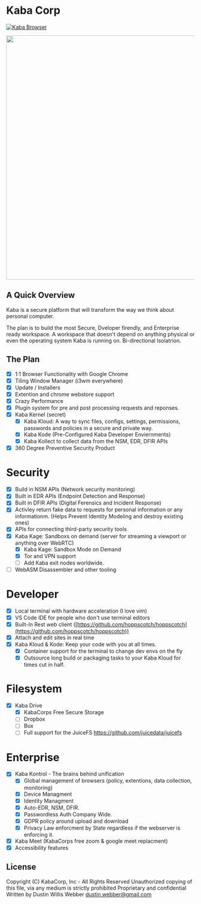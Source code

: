 # Kaba Corp

[![Kaba Browser](https://github.com/KabaCorp/kaba/actions/workflows/build.yml/badge.svg?branch=main&event=push)](https://github.com/KabaCorp/kaba/actions/workflows/build.yml)

<img width="650" style="width:650px!important;" src="https://github.com/KabaCorp/.github/blob/main/profile/kaba-browser.gif?raw=true" />

## A Quick Overview

Kaba is a secure platform that will transform the way we think about personal computer.

The plan is to build the most Secure, Dveloper firendly, and Enterprise ready workspace. A workspace that doesn't depend on anything physical
or even the operating system Kaba is running on. Bi-directional Isolatrion.

## The Plan

- [x] 1:1 Browser Functionality with Google Chrome
- [x] Tiling Window Manager (i3wm everywhere)
- [x] Update / Installers
- [x] Extention and chrome webstore support
- [x] Crazy Performance
- [x] Plugin system for pre and post processing requests and reponses.
- [x] Kaba Kernel (secret)
  - [x] Kaba Kloud: A way to sync files, configs, settings, permissions, passwords and policies in a secure and private way.
  - [x] Kaba Kode (Pre-Configured Kaba Developer Enviernments)
  - [x] Kaba Kollect to collect data from the NSM, EDR, DFIR APIs
- [x] 360 Degree Preventive Security Product

# Security

- [x] Build in NSM APIs (Network security monitoring)
- [x] Built in EDR APIs (Endpoint Detection and Response)
- [x] Built in DFIR APIs (Digital Ferensics and Incident Response)
- [x] Activley return fake data to requests for personal information or any informationm. (Helps Prevent Identity Modeling and destroy existing ones)
- [x] APIs for connecting third-party security tools
- [x] Kaba Kage: Sandboxs on demand (server for streaming a viewport or anything over WebRTC)
  - [x] Kaba Kage: Sandbox Mode on Demand
  - [x] Tor and VPN support
  - [ ] Add Kaba exit nodes worldwide.
- [ ] WebASM Disassembler and other tooling

# Developer

- [x] Local terminal with hardware acceleration (I love vim)
- [x] VS Code IDE for people who don't use terminal editors
- [x] Built-In Rest web client ([https://github.com/hoppscotch/hoppscotch](https://github.com/hoppscotch/hoppscotch))
- [x] Attach and edit sites in real time
- [x] Kaba Kloud & Kode: Keep your code with you at all times.
  - [x] Container support for the terminal to change dev envs on the fly
  - [x] Outsource long build or packaging tasks to your Kaba Kloud for times cut in half.

# Filesystem

- [x] Kaba Drive
  - [x] KabaCorps Free Secure Storage
  - [ ] Dropbox
  - [ ] Box
  - [ ] Full support for the JuiceFS https://github.com/juicedata/juicefs

# Enterprise

- [x] Kaba Kontrol - The brains behind unification
  - [x] Global management of browsers (policy, extentions, data collection, monitoring)
  - [x] Device Managment
  - [x] Identity Managment
  - [x] Auto-EDR, NSM, DFIR.
  - [x] Passwordless Auth Company Wide.
  - [x] GDPR policy around upload and download
  - [x] Privacy Law enforcment by State regardless if the webserver is enforcing it.
- [x] Kaba Meet (KabaCorps free zoom & google meet replacment)
- [x] Accessibility features

## License

Copyright (C) KabaCorp, Inc - All Rights Reserved
Unauthorized copying of this file, via any medium is strictly prohibited
Proprietary and confidential
Written by Dustin Willis Webber <dustin.webber@gmail.com>
